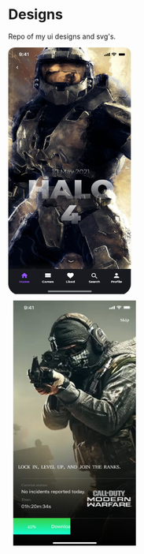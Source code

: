 # Designs
 Repo of my ui designs and svg's.
 

<div style="display:flex; width:100%; height:100%; flex-wrap:wrap; " ><img  style="margin-right:20px;" src="https://github.com/satish-rajnale/Designs/blob/main/png/Halo.png" width="250px" height="500px"/><img  style="margin:10px;" src="https://github.com/satish-rajnale/Designs/blob/main/png%20%26%20svg/cod.png" width="250px" height="500px"/></div>







